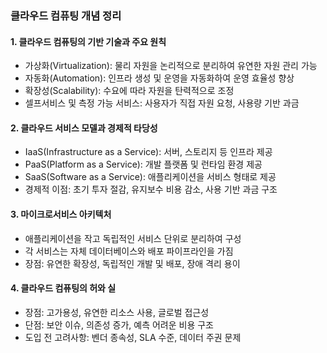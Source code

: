 ### **클라우드 컴퓨팅 개념 정리**

#### **1. 클라우드 컴퓨팅의 기반 기술과 주요 원칙**
- 가상화(Virtualization): 물리 자원을 논리적으로 분리하여 유연한 자원 관리 가능
- 자동화(Automation): 인프라 생성 및 운영을 자동화하여 운영 효율성 향상
- 확장성(Scalability): 수요에 따라 자원을 탄력적으로 조정
- 셀프서비스 및 측정 가능 서비스: 사용자가 직접 자원 요청, 사용량 기반 과금

#### **2. 클라우드 서비스 모델과 경제적 타당성**
- IaaS(Infrastructure as a Service): 서버, 스토리지 등 인프라 제공
- PaaS(Platform as a Service): 개발 플랫폼 및 런타임 환경 제공
- SaaS(Software as a Service): 애플리케이션을 서비스 형태로 제공
- 경제적 이점: 초기 투자 절감, 유지보수 비용 감소, 사용 기반 과금 구조

#### **3. 마이크로서비스 아키텍처**
- 애플리케이션을 작고 독립적인 서비스 단위로 분리하여 구성
- 각 서비스는 자체 데이터베이스와 배포 파이프라인을 가짐
- 장점: 유연한 확장성, 독립적인 개발 및 배포, 장애 격리 용이

#### **4. 클라우드 컴퓨팅의 허와 실**
- 장점: 고가용성, 유연한 리소스 사용, 글로벌 접근성
- 단점: 보안 이슈, 의존성 증가, 예측 어려운 비용 구조
- 도입 전 고려사항: 벤더 종속성, SLA 수준, 데이터 주권 문제